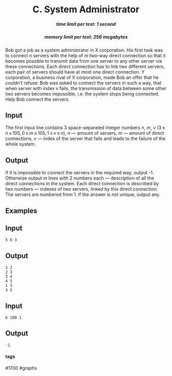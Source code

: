 <h1 style='text-align: center;'> C. System Administrator</h1>

<h5 style='text-align: center;'>time limit per test: 1 second</h5>
<h5 style='text-align: center;'>memory limit per test: 256 megabytes</h5>

Bob got a job as a system administrator in X corporation. His first task was to connect *n* servers with the help of *m* two-way direct connection so that it becomes possible to transmit data from one server to any other server via these connections. Each direct connection has to link two different servers, each pair of servers should have at most one direct connection. Y corporation, a business rival of X corporation, made Bob an offer that he couldn't refuse: Bob was asked to connect the servers in such a way, that when server with index *v* fails, the transmission of data between some other two servers becomes impossible, i.e. the system stops being connected. Help Bob connect the servers.

## Input

The first input line contains 3 space-separated integer numbers *n*, *m*, *v* (3 ≤ *n* ≤ 105, 0 ≤ *m* ≤ 105, 1 ≤ *v* ≤ *n*), *n* — amount of servers, *m* — amount of direct connections, *v* — index of the server that fails and leads to the failure of the whole system.

## Output

If it is impossible to connect the servers in the required way, output -1. Otherwise output *m* lines with 2 numbers each — description of all the direct connections in the system. Each direct connection is described by two numbers — indexes of two servers, linked by this direct connection. The servers are numbered from 1. If the answer is not unique, output any.

## Examples

## Input


```
5 6 3  

```
## Output


```
1 2  
2 3  
3 4  
4 5  
1 3  
3 5  

```
## Input


```
6 100 1  

```
## Output


```
-1  

```


#### tags 

#1700 #graphs 